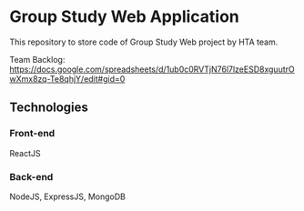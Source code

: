 # Group Study Web Application
This repository to store code of Group Study Web project by HTA team.

Team Backlog: https://docs.google.com/spreadsheets/d/1ub0c0RVTjN76l7lzeESD8xguutrOwXmx8zq-Te8qhjY/edit#gid=0

## Technologies
### Front-end
ReactJS
### Back-end
NodeJS, ExpressJS, MongoDB
